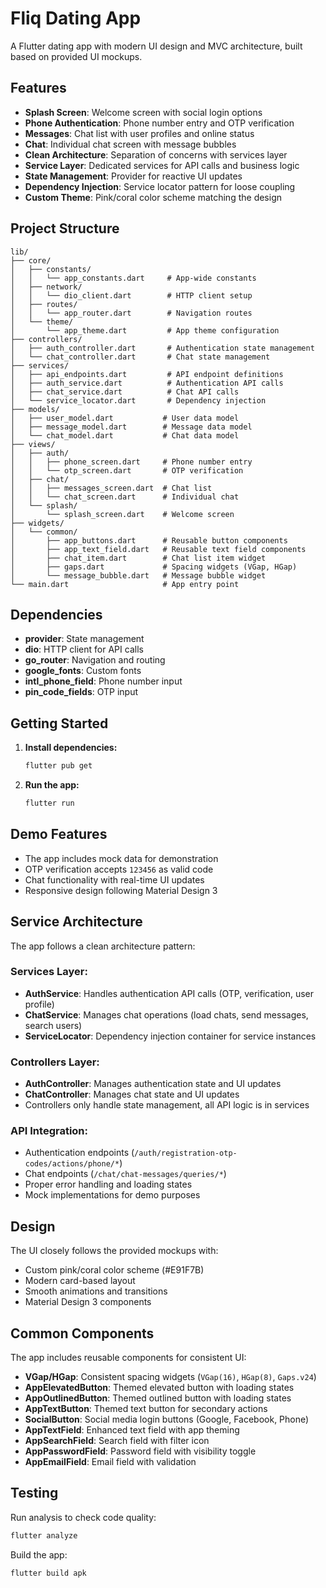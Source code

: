 # Fliq Dating App

A Flutter dating app with modern UI design and MVC architecture, built based on provided UI mockups.

## Features

- **Splash Screen**: Welcome screen with social login options
- **Phone Authentication**: Phone number entry and OTP verification
- **Messages**: Chat list with user profiles and online status
- **Chat**: Individual chat screen with message bubbles
- **Clean Architecture**: Separation of concerns with services layer
- **Service Layer**: Dedicated services for API calls and business logic
- **State Management**: Provider for reactive UI updates
- **Dependency Injection**: Service locator pattern for loose coupling
- **Custom Theme**: Pink/coral color scheme matching the design

## Project Structure

```
lib/
├── core/
│   ├── constants/
│   │   └── app_constants.dart     # App-wide constants
│   ├── network/
│   │   └── dio_client.dart        # HTTP client setup
│   ├── routes/
│   │   └── app_router.dart        # Navigation routes
│   └── theme/
│       └── app_theme.dart         # App theme configuration
├── controllers/
│   ├── auth_controller.dart       # Authentication state management
│   └── chat_controller.dart       # Chat state management
├── services/
│   ├── api_endpoints.dart         # API endpoint definitions
│   ├── auth_service.dart          # Authentication API calls
│   ├── chat_service.dart          # Chat API calls
│   └── service_locator.dart       # Dependency injection
├── models/
│   ├── user_model.dart           # User data model
│   ├── message_model.dart        # Message data model
│   └── chat_model.dart           # Chat data model
├── views/
│   ├── auth/
│   │   ├── phone_screen.dart     # Phone number entry
│   │   └── otp_screen.dart       # OTP verification
│   ├── chat/
│   │   ├── messages_screen.dart  # Chat list
│   │   └── chat_screen.dart      # Individual chat
│   └── splash/
│       └── splash_screen.dart    # Welcome screen
├── widgets/
│   └── common/
│       ├── app_buttons.dart      # Reusable button components
│       ├── app_text_field.dart   # Reusable text field components
│       ├── chat_item.dart        # Chat list item widget
│       ├── gaps.dart             # Spacing widgets (VGap, HGap)
│       └── message_bubble.dart   # Message bubble widget
└── main.dart                     # App entry point
```

## Dependencies

- **provider**: State management
- **dio**: HTTP client for API calls  
- **go_router**: Navigation and routing
- **google_fonts**: Custom fonts
- **intl_phone_field**: Phone number input
- **pin_code_fields**: OTP input

## Getting Started

1. **Install dependencies:**
   ```bash
   flutter pub get
   ```

2. **Run the app:**
   ```bash
   flutter run
   ```

## Demo Features

- The app includes mock data for demonstration
- OTP verification accepts `123456` as valid code
- Chat functionality with real-time UI updates
- Responsive design following Material Design 3

## Service Architecture

The app follows a clean architecture pattern:

### **Services Layer:**
- **AuthService**: Handles authentication API calls (OTP, verification, user profile)
- **ChatService**: Manages chat operations (load chats, send messages, search users)
- **ServiceLocator**: Dependency injection container for service instances

### **Controllers Layer:**
- **AuthController**: Manages authentication state and UI updates
- **ChatController**: Manages chat state and UI updates
- Controllers only handle state management, all API logic is in services

### **API Integration:**
- Authentication endpoints (`/auth/registration-otp-codes/actions/phone/*`)
- Chat endpoints (`/chat/chat-messages/queries/*`)
- Proper error handling and loading states
- Mock implementations for demo purposes

## Design

The UI closely follows the provided mockups with:
- Custom pink/coral color scheme (#E91F7B)
- Modern card-based layout
- Smooth animations and transitions
- Material Design 3 components

## Common Components

The app includes reusable components for consistent UI:
- **VGap/HGap**: Consistent spacing widgets (`VGap(16)`, `HGap(8)`, `Gaps.v24`)
- **AppElevatedButton**: Themed elevated button with loading states
- **AppOutlinedButton**: Themed outlined button with loading states
- **AppTextButton**: Themed text button for secondary actions
- **SocialButton**: Social media login buttons (Google, Facebook, Phone)
- **AppTextField**: Enhanced text field with app theming
- **AppSearchField**: Search field with filter icon
- **AppPasswordField**: Password field with visibility toggle
- **AppEmailField**: Email field with validation

## Testing

Run analysis to check code quality:
```bash
flutter analyze
```

Build the app:
```bash
flutter build apk
```